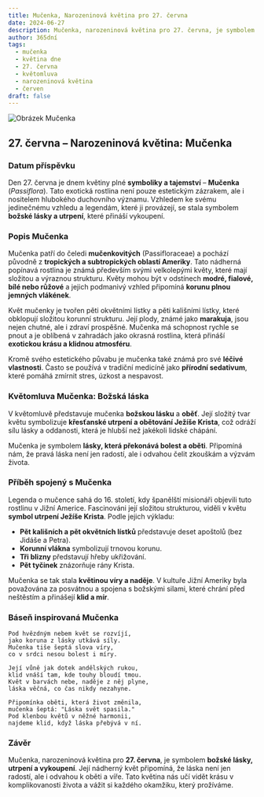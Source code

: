 ```yaml
---
title: Mučenka, Narozeninová květina pro 27. června
date: 2024-06-27
description: Mučenka, narozeninová květina pro 27. června, je symbolem Božská láska. Objevte její jedinečný význam, fascinující příběhy a poezii, která oslavuje její krásu.
author: 365dní
tags:
  - mučenka
  - květina dne
  - 27. června
  - květomluva
  - narozeninová květina
  - červen
draft: false
---
```


![Obrázek Mučenka](https://cdn.pixabay.com/photo/2016/10/06/03/32/watch-flowers-1718103_1280.jpg#center)

## 27. června – Narozeninová květina: Mučenka

### Datum příspěvku

Den 27. června je dnem květiny plné **symboliky a tajemství** – **Mučenka** (_Passiflora_). Tato exotická rostlina není pouze estetickým zázrakem, ale i nositelem hlubokého duchovního významu. Vzhledem ke svému jedinečnému vzhledu a legendám, které ji provázejí, se stala symbolem **božské lásky a utrpení**, které přináší vykoupení.

### Popis Mučenka

Mučenka patří do čeledi **mučenkovitých** (Passifloraceae) a pochází původně z **tropických a subtropických oblastí Ameriky**. Tato nádherná popínavá rostlina je známá především svými velkolepými květy, které mají složitou a výraznou strukturu. Květy mohou být v odstínech **modré, fialové, bílé nebo růžové** a jejich podmanivý vzhled připomíná **korunu plnou jemných vlákének**.

Květ mučenky je tvořen pěti okvětními lístky a pěti kališními lístky, které obklopují složitou korunní strukturu. Její plody, známé jako **marakuja**, jsou nejen chutné, ale i zdraví prospěšné. Mučenka má schopnost rychle se pnout a je oblíbená v zahradách jako okrasná rostlina, která přináší **exotickou krásu a klidnou atmosféru**.

Kromě svého estetického půvabu je mučenka také známá pro své **léčivé vlastnosti**. Často se používá v tradiční medicíně jako **přírodní sedativum**, které pomáhá zmírnit stres, úzkost a nespavost.

### Květomluva Mučenka: Božská láska

V květomluvě představuje mučenka **božskou lásku** a **oběť**. Její složitý tvar květu symbolizuje **křesťanské utrpení a obětování Ježíše Krista**, což odráží sílu lásky a oddanosti, která je hlubší než jakékoli lidské chápání.

Mučenka je symbolem **lásky, která překonává bolest a oběti**. Připomíná nám, že pravá láska není jen radostí, ale i odvahou čelit zkouškám a výzvám života.

### Příběh spojený s Mučenka

Legenda o mučence sahá do 16. století, kdy španělští misionáři objevili tuto rostlinu v Jižní Americe. Fascinováni její složitou strukturou, viděli v květu **symbol utrpení Ježíše Krista**. Podle jejich výkladu:

- **Pět kališních a pět okvětních lístků** představuje deset apoštolů (bez Jidáše a Petra).
- **Korunní vlákna** symbolizují trnovou korunu.
- **Tři blizny** představují hřeby ukřižování.
- **Pět tyčinek** znázorňuje rány Krista.

Mučenka se tak stala **květinou víry a naděje**. V kultuře Jižní Ameriky byla považována za posvátnou a spojena s božskými silami, které chrání před neštěstím a přinášejí **klid a mír**.

### Báseň inspirovaná Mučenka

```
Pod hvězdným nebem květ se rozvíjí,  
jako koruna z lásky utkává síly.  
Mučenka tiše šeptá slova víry,  
co v srdci nesou bolest i míry.  

Její vůně jak dotek andělských rukou,  
klid vnáší tam, kde touhy bloudí tmou.  
Květ v barvách nebe, naděje z něj plyne,  
láska věčná, co čas nikdy nezahyne.  

Připomínka oběti, která život změnila,  
mučenka šeptá: "Láska svět spasila."  
Pod klenbou květů v něžné harmonii,  
najdeme klid, když láska přebývá v ní.  
```

### Závěr

Mučenka, narozeninová květina pro **27. června**, je symbolem **božské lásky, utrpení a vykoupení**. Její nádherný květ připomíná, že láska není jen radostí, ale i odvahou k oběti a víře. Tato květina nás učí vidět krásu v komplikovanosti života a vážit si každého okamžiku, který prožíváme.
